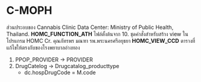 
# C-MOPH
ส่วนประอบของ Cannabis Clinic Data Center: Ministry of Public Health, Thailand.
**HOMC_FUNCTION_ATH**
ไฟล์ตั้งต้นจาก 10. ชุดคำสั่งสำหรับสร้าง view ในโปรแกรม HOMC
Cr. คุณภัทรพร มณฑา รพ.พระนครศรีอยุธยา
**HOMC_VIEW_CCD**
ตารางที่แก้ไขให้ตรงกับของโรงพยาบาลอ่างทอง
 1. PPOP_PROVIDER -> PROVIDER
 2. DrugCatelog -> Drugcatalog_producttype
	 * dc.hospDrugCode  =  M.code

